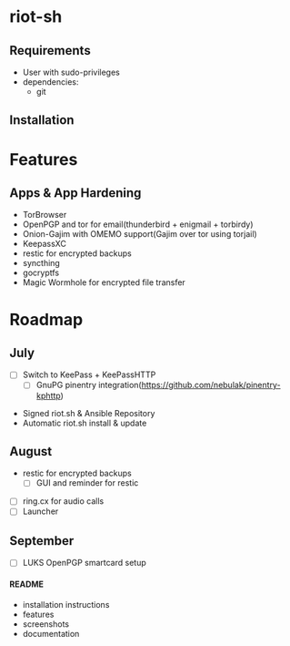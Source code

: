 # riot-sh

## Requirements

  * User with sudo-privileges
  * dependencies:
    * git

## Installation


# Features
## Apps & App Hardening

  - TorBrowser
  - OpenPGP and tor for email(thunderbird + enigmail + torbirdy)
  - Onion-Gajim with OMEMO support(Gajim over tor using torjail)
  - KeepassXC
  - restic for encrypted backups
  - syncthing
  - gocryptfs
  - Magic Wormhole for encrypted file transfer


# Roadmap
## July
  - [ ] Switch to KeePass + KeePassHTTP
    - [ ] GnuPG pinentry integration(https://github.com/nebulak/pinentry-kphttp)
  - Signed riot.sh & Ansible Repository
  - Automatic riot.sh install & update

## August
  - restic for encrypted backups
    - [ ] GUI and reminder for restic
  - [ ] ring.cx for audio calls
  - [ ] Launcher

## September
  - [ ] LUKS OpenPGP smartcard setup

#### README

  * installation instructions
  * features
  * screenshots
  * documentation
